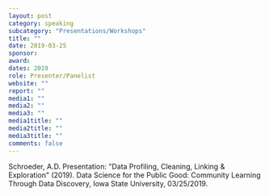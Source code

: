 ```yaml
---
layout: post
category: speaking
subcategory: "Presentations/Workshops"
title: ""
date: 2019-03-25
sponsor:
award:
dates: 2019
role: Presenter/Panelist
website: ""
report: ""
media1: ""
media2: ""
media3: ""
media1title: ""
media2title: ""
media3title: ""
comments: false
---
```


Schroeder, A.D. Presentation: "Data Profiling, Cleaning, Linking & Exploration" (2019). Data Science for the Public Good: Community Learning Through Data Discovery, Iowa State University, 03/25/2019.
